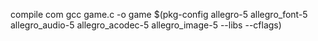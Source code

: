 compile com gcc game.c -o game $(pkg-config allegro-5 allegro_font-5 allegro_audio-5 allegro_acodec-5 allegro_image-5 --libs --cflags)
